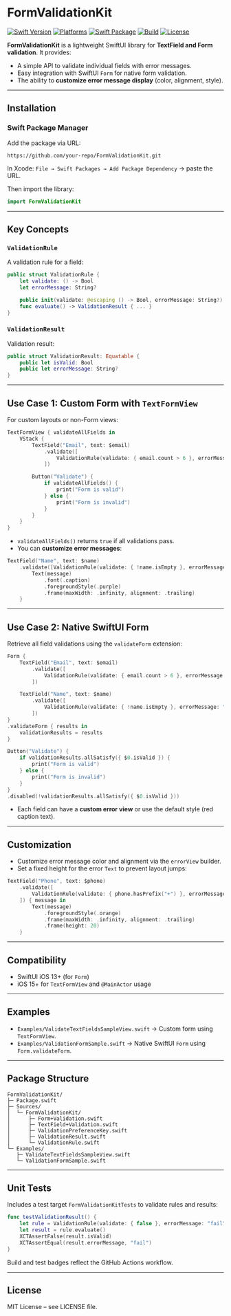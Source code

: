 # FormValidationKit

[![Swift Version](https://img.shields.io/badge/Swift-5.9-orange.svg?style=flat)](https://swift.org)
[![Platforms](https://img.shields.io/badge/iOS-13%2B-blue.svg?style=flat)](https://developer.apple.com/ios/)
[![Swift Package](https://img.shields.io/badge/Swift_Package-✅-brightgreen.svg)](https://swift.org/package-manager/)
[![Build](https://github.com/your-repo/FormValidationKit/actions/workflows/ci.yml/badge.svg)](https://github.com/your-repo/FormValidationKit/actions/workflows/ci.yml)
[![License](https://img.shields.io/badge/License-MIT-green.svg)](LICENSE)

**FormValidationKit** is a lightweight SwiftUI library for **TextField and Form validation**. It provides:

* A simple API to validate individual fields with error messages.
* Easy integration with SwiftUI `Form` for native form validation.
* The ability to **customize error message display** (color, alignment, style).

---

## Installation

### Swift Package Manager

Add the package via URL:

```
https://github.com/your-repo/FormValidationKit.git
```

In Xcode: `File → Swift Packages → Add Package Dependency` → paste the URL.

Then import the library:

```swift
import FormValidationKit
```

---

## Key Concepts

### `ValidationRule`

A validation rule for a field:

```swift
public struct ValidationRule {
    let validate: () -> Bool
    let errorMessage: String?

    public init(validate: @escaping () -> Bool, errorMessage: String?) { ... }
    func evaluate() -> ValidationResult { ... }
}
```

### `ValidationResult`

Validation result:

```swift
public struct ValidationResult: Equatable {
    public let isValid: Bool
    public let errorMessage: String?
}
```

---

## Use Case 1: Custom Form with `TextFormView`

For custom layouts or non-Form views:

```swift
TextFormView { validateAllFields in
    VStack {
        TextField("Email", text: $email)
            .validate([
                ValidationRule(validate: { email.count > 6 }, errorMessage: "Email must be longer than 6 characters")
            ])

        Button("Validate") {
            if validateAllFields() {
                print("Form is valid")
            } else {
                print("Form is invalid")
            }
        }
    }
}
```

* `validateAllFields()` returns `true` if all validations pass.
* You can **customize error messages**:

```swift
TextField("Name", text: $name)
    .validate([ValidationRule(validate: { !name.isEmpty }, errorMessage: "Name is required")]) { message in
        Text(message)
            .font(.caption)
            .foregroundStyle(.purple)
            .frame(maxWidth: .infinity, alignment: .trailing)
    }
```

---

## Use Case 2: Native SwiftUI Form

Retrieve all field validations using the `validateForm` extension:

```swift
Form {
    TextField("Email", text: $email)
        .validate([
            ValidationRule(validate: { email.count > 6 }, errorMessage: "Email too short")
        ])

    TextField("Name", text: $name)
        .validate([
            ValidationRule(validate: { !name.isEmpty }, errorMessage: "Name required")
        ])
}
.validateForm { results in
    validationResults = results
}

Button("Validate") {
    if validationResults.allSatisfy({ $0.isValid }) {
        print("Form is valid")
    } else {
        print("Form is invalid")
    }
}
.disabled(!validationResults.allSatisfy({ $0.isValid }))
```

* Each field can have a **custom error view** or use the default style (red caption text).

---

## Customization

* Customize error message color and alignment via the `errorView` builder.
* Set a fixed height for the error `Text` to prevent layout jumps:

```swift
TextField("Phone", text: $phone)
    .validate([
        ValidationRule(validate: { phone.hasPrefix("+") }, errorMessage: "Must start with +")
    ]) { message in
        Text(message)
            .foregroundStyle(.orange)
            .frame(maxWidth: .infinity, alignment: .trailing)
            .frame(height: 20)
    }
```

---

## Compatibility

* SwiftUI iOS 13+ (for `Form`)
* iOS 15+ for `TextFormView` and `@MainActor` usage

---

## Examples

* `Examples/ValidateTextFieldsSampleView.swift` → Custom form using `TextFormView`.
* `Examples/ValidationFormSample.swift` → Native SwiftUI `Form` using `Form.validateForm`.

---

## Package Structure

```
FormValidationKit/
├─ Package.swift
├─ Sources/
│  └─ FormValidationKit/
│      ├─ Form+Validation.swift
│      ├─ TextField+Validation.swift
│      ├─ ValidationPreferenceKey.swift
│      ├─ ValidationResult.swift
│      └─ ValidationRule.swift
└─ Examples/
   ├─ ValidateTextFieldsSampleView.swift
   └─ ValidationFormSample.swift
```

---

## Unit Tests

Includes a test target `FormValidationKitTests` to validate rules and results:

```swift
func testValidationResult() {
    let rule = ValidationRule(validate: { false }, errorMessage: "fail")
    let result = rule.evaluate()
    XCTAssertFalse(result.isValid)
    XCTAssertEqual(result.errorMessage, "fail")
}
```

Build and test badges reflect the GitHub Actions workflow.

---

## License

MIT License – see LICENSE file.

